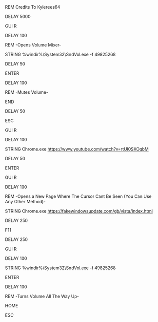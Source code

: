 REM Credits To Kylerees64

DELAY 5000

GUI R

DELAY 100

REM -Opens Volume Mixer-

STRING %windir%\System32\SndVol.exe -f 49825268

DELAY 50

ENTER

DELAY 100

REM -Mutes Volume-

END

DELAY 50

ESC

GUI R

DELAY 100

STRING Chrome.exe https://www.youtube.com/watch?v=rtUl0SXOqbM

DELAY 50

ENTER

GUI R

DELAY 100

REM -Opens a New Page Where The Cursor Cant Be Seen (You Can Use Any Other Method)-

STRING Chrome.exe https://fakewindowsupdate.com/gb/vista/index.html

DELAY 250

F11

DELAY 250

GUI R

DELAY 100

STRING %windir%\System32\SndVol.exe -f 49825268

ENTER

DELAY 100

REM -Turns Volume All The Way Up-

HOME

ESC


